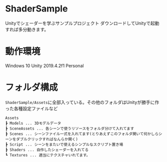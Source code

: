 # ShaderSample
Unityでシェーダーを学ぶサンプルプロジェクト
ダウンロードしてUnityで起動すれば多分動きます。

# 動作環境
Windows 10
Unity 2019.4.2f1 Personal

# フォルダ構成

`ShaderSample/Assets`に全部入っている。その他のフォルダはUnityが勝手に作った各種設定ファイルなど

```
Assets
┣ Models ... 3Dモデルデータ
┣ SceneAssets ... 各シーンで使うリソースをフォルダ分けて入れてます
┣ Scenes ... シーンファイル一式を入れてます(とりあえずこのフォルダ開いて何かしらシーンをダブルクリックすればなんらか開く)
┣ Script ... シーンをまたいで使えるシンプルなスクリプト置き場
┣ Shaders ... 自作したシェーダーを入れてる
┗ Textures ... 適当にテクスチャいれてます。
```
